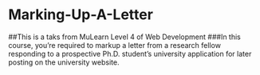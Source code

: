 # Marking-Up-A-Letter

##This is a taks from MuLearn Level 4 of Web Development
###In this course, you’re required to markup a letter from a research fellow responding to a prospective Ph.D. student’s university application for later posting on the university website.
